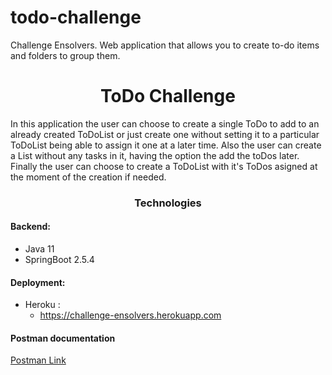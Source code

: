 # todo-challenge
Challenge Ensolvers. Web application that allows you to create to-do items and folders to group them. 


<h1 align="center">ToDo Challenge</h1>
In this application the user can choose to create a single ToDo to add to an already created ToDoList or just create one without setting it to a particular ToDoList being able to assign it one at a later time. Also the user can create a List without any tasks in it, having the option the add the toDos later. Finally the user can choose to create a ToDoList with it's ToDos asigned at the moment of the creation if needed.


### <div align="center"> Technologies </div>  
#### Backend:
- Java 11
- SpringBoot 2.5.4
#### Deployment:
- Heroku :
  - https://challenge-ensolvers.herokuapp.com

#### Postman documentation
<a href="https://documenter.getpostman.com/view/16169874/U16onNSK" class="btn btn-default">Postman Link</a>

